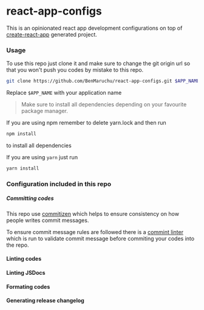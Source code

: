 # react-app-configs

This is an opinionated react app development configurations on top of [create-react-app](https://github.com/facebook/create-react-app) generated project.

### Usage

To use this repo just clone it and make sure to change the git origin url so that you won't push you codes by mistake to this repo.

```sh
git clone https://github.com/BenMaruchu/react-app-configs.git $APP_NAME
```

Replace `$APP_NAME` with your application name

> Make sure to install all dependencies depending on your favourite package manager.

If you are using npm remember to delete yarn.lock and then run

```sh
npm install
```

to install all dependencies

If you are using `yarn` just run

```sh
yarn install
```

### Configuration included in this repo

##### Committing codes

This repo use [commitizen](https://github.com/commitizen/cz-cli) which helps to ensure consistency on how people writes commit messages.

To ensure commit message rules are followed there is a [commint linter](https://github.com/conventional-changelog/commitlint) which is run to validate commit message before commiting your codes into the repo.

#### Linting codes

#### Linting JSDocs

#### Formating codes

#### Generating release changelog
